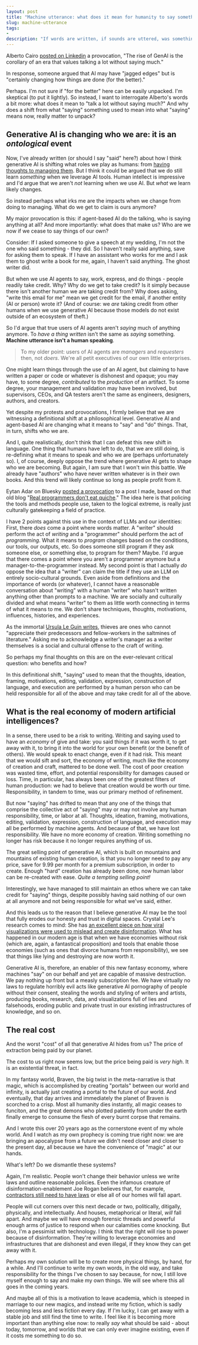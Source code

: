 ```yaml
---
layout: post
title: "Machine utterance: what does it mean for humanity to say something?"
slug: machine-utterance
tags:
- 
description: "If words are written, if sounds are uttered, was something still *said*? What does it mean to *say* anything at all? And in our day and age: if large-language models write and create for us, what are we (individuals or humanity) actually saying anymore?"
---
```


Alberto Cairo [posted on Linkedin](https://www.linkedin.com/posts/albertocairo_the-rise-of-genai-is-the-corollary-of-an-activity-7325474588681793537-GJcD?utm_source=social_share_send&utm_medium=member_desktop_web&rcm=ACoAADDAwBkBOdoW11I9B5DHy57VfR5jIs33Kq0) a provocation, "The rise of GenAI is the corollary of an era that values talking a lot without saying much."

In response, someone argued that AI may have "jagged edges" but is "certainly changing how things are done (for the better)."

Perhaps. I'm not sure if "for the better" here can be easily unpacked. I'm skeptical (to put it lightly). So instead, I want to interrogate Alberto's words a bit more: what does it mean to "talk a lot without saying much?" And why does a shift from what "saying" something used to mean into what "saying" means now, really matter to unpack?

## Generative AI is changing who we are: it is an *ontological* event
Now, I've already written (or should I say "said" here?) about how I think generative AI is shifting what roles we play as humans: from [having thoughts to managing them](https://www.frank.computer/blog/2024/06/llms-and-thoughts.html). But I think it could be argued that we do still learn *something* when we leverage AI tools. Human intellect is impressive and I'd argue that we aren't *not* learning when we use AI. But *what* we learn likely changes.

So instead perhaps what irks me are the impacts when we change from doing to managing. What do we get to claim is ours anymore? 

My major provocation is this: if agent-based AI do the talking, who is saying anything at all? And more importantly: what does that make us? Who are we now if we cease to say things of our own?

Consider: If I asked someone to give a speech at my wedding, I'm not the one who said something - they did. So I haven't really said anything, save for asking them to speak. If I have an assistant who works for me and I ask them to ghost write a book for me, again, I haven't said anything. The ghost writer did.

But when we use AI agents to say, work, express, and do things - people readily take credit. Why? Why do we get to take credit? Is it simply because there isn't another human we are taking credit from? Why does asking, "write this email for me" mean we get credit for the email, if another entity (AI or person) wrote it? (And of course: we *are* taking credit from other humans when we use generative AI because those models do not exist outside of an ecosystem of theft.)

So I'd argue that true users of AI agents aren't *saying* much of anything anymore. To *have a thing written* isn't the same as *saying* something. **Machine utterance isn't a human speaking**.

> To my older point: users of AI agents are *managers* and *requesters* then, not *doers*. We're all petit executives of our own little enterprises.

One might learn things through the use of an AI agent, but claiming to have written a paper or code or whatever is dishonest and opaque; you may have, to some degree, *contributed* to the *production* of an artifact. To some degree, your management and validation may have been involved, but supervisors, CEOs, and QA testers aren't the same as engineers, designers, authors, and creators.

Yet despite my protests and provocations, I firmly believe that we are witnessing a definitional shift at a philosophical level. Generative AI and agent-based AI are changing what it means to "say" and "do" things. That, in turn, shifts who we are.

And I, quite realistically, don't think that I can defeat this new shift in language. One thing that humans have left to do, that we are still doing, is re-defining what it means to speak and who we are (perhaps unfortunately so). I, of course, deeply oppose the trend where generative AI gets to shape who we are becoming. But again, I am sure that I won't win this battle. We already have "authors" who have never written whatever is in their own books. And this trend will likely continue so long as people profit from it.

Eytan Adar on Bluesky [posted a provocation](https://bsky.app/profile/eytan.adar.prof/post/3loegskycec2b) to a post I made, based on that old blog "[Real programmers don't eat quiche](http://www.bernstein-plus-sons.com/RPDEQ.html)." The idea here is that policing the tools and methods people use, taken to the logical extreme, is really just culturally gatekeeping a field of practice.

I have 2 points against this use in the context of LLMs and our identities: First, there *does* come a point where words matter. A "writer" should perform the act of *writing* and a "programmer" should perform the act of *programming*. What it means to *program* changes based on the conditions, our tools, our outputs, etc. So does someone still program if they ask someone else, or something else, to program for them? Maybe. I'd argue that there comes a point where you aren't a programmer anymore but a manager-to-the-programmer instead. My second point is that I actually *do* oppose the idea that a "writer" can claim the title if they use an LLM on entirely socio-cultural grounds. Even aside from definitions and the importance of words (or whatever), I cannot have a reasonable conversation about "writing" with a human "writer" who hasn't written anything other than prompts to a machine. We are socially and culturally divided and what means "writer" to them as little worth connecting in terms of what it means to me. We don't share techniques, thoughts, motivations, influences, histories, and experiences.

As the immortal [Ursula Le Guin writes](https://www.ursulakleguin.com/bvc-art-information-theft-and-confusion-part-two), thieves are ones who cannot "appreciate their predecessors and fellow-workers in the saltmines of literature." Asking me to acknowledge a writer's manager as a writer themselves is a social and cultural offense to the craft of writing.

So perhaps my final thoughts on this are on the ever-relevant critical question: who benefits and how?

In this definitional shift, "saying" used to mean that the thoughts, ideation, framing, motivations, editing, validation, expression, construction of language, and execution are performed by a human person who can be held responsible for all of the above and may take credit for all of the above.

## What is the real economy of modern artificial intelligences?
In a sense, there used to be a risk to writing. Writing and saying used to have an *economy* of give and take: you said things if it was worth it, to get away with it, to bring it into the world for your own benefit (or the benefit of others). We would speak to enact change, even if it had risk. This meant that we would sift and sort, the economy of writing, much like the economy of creation and craft, mattered to be done well. The cost of poor creation was wasted time, effort, and potential responsibility for damages caused or loss. Time, in particular, has always been one of the greatest filters of human production: we had to believe that creation would be worth our time. Responsibility, in tandem to time, was our primary method of refinement.

But now "saying" has drifted to mean that any one of the things that comprise the collective act of "saying" may or may not involve any human responsibility, time, or labor at all. Thoughts, ideation, framing, motivations, editing, validation, expression, construction of language, and execution may all be performed by machine agents. And because of that, we have lost responsibility. We have no more economy of creation. Writing something no longer has risk because it no longer requires anything of us.

The great selling point of generative AI, which is built on mountains and mountains of existing human creation, is that you no longer need to pay any price, save for 9.99 per month for a premium subscription, in order to create. Enough "hard" creation has already been done, now human labor can be re-created with ease. *Quite a tempting selling point!*

Interestingly, we have managed to still maintain an ethos where we can take credit for "saying" things, despite possibly having said nothing of our own at all anymore and not being responsible for what we've said, either.

And this leads us to the reason that I believe generative AI may be the tool that fully erodes our honesty and trust in digital spaces. Crystal Lee's research comes to mind: She has [an excellent piece on how viral visualizations were used to mislead and create disinformation](https://dl.acm.org/doi/abs/10.1145/3411764.3445211). What has happened in our modern age is that when we have economies without risk (which are, again, a fantastical proposition) and tools that enable those economies (such as ones that divorce humans from responsibility), we see that things like lying and destroying are now worth it.

Generative AI is, therefore, an enabler of this new fantasy economy, where machines "say" on our behalf and yet are capable of massive destruction. We pay nothing up front but a measly subscription fee. We have virtually no laws to regulate horribly evil acts like generative AI pornography of people without their consent, stealing the words and styling of writers and artists, producing books, research, data, and visualizations full of lies and falsehoods, eroding public and private trust in our existing infrastructures of knowledge, and so on.

## The real cost

And the worst "cost" of all that generative AI hides from us? The price of extraction being paid by our planet.

The cost to us right now seems low, but the price being paid is *very high*. It is an existential threat, in fact.

In my fantasy world, Braven, the big twist in the meta-narrative is that magic, which is accomplished by creating "portals" between our world and infinity, is actually just creating a portal to the future of our world. And eventually, that day arrives and immediately the planet of Braven is scorched to a crisp. Most all humanity dies instantly, all magic ceases to funciton, and the great demons who plotted patiently from under the earth finally emerge to consume the flesh of every burnt corpse that remains.

And I wrote this over 20 years ago as the cornerstone event of my whole world. And I watch as my own prophecy is coming true right now: we are bringing an apocalypse from a future we didn't need closer and closer to the present day, all because we have the convenience of "magic" at our hands.

What's left? Do we dismantle these systems?

Again, I'm realistic. People won't change their behavior unless we write laws and outline reasonable policies. Even the infamous creature of disinformation-enablement Joe Rogan believes that, for example, [contractors still need to have laws](https://www.youtube.com/shorts/N-wnLYBhrxY) or else all of our homes will fall apart.

People will cut corners over this next decade or two, politically, ditigally, physically, and intellectually. And houses, metaphorical or literal, *will* fall apart. And maybe we will have enough forensic threads and powerful enough arms of justice to respond when our calamities come knocking. But also, I'm a pessimist with technology. I think that the right will rise to power because of disinformation. They're willing to leverage economies and infrastructures that are dishonest and even illegal, if they know they can get away with it.

Perhaps my own solution will be to create more physical things, by hand, for a while. And I'll continue to write my own words, in the old way, and take responsibility for the things I've chosen to say because, for now, I still love myself enough to say and make my own things. We will see where this all goes in the coming years.

And maybe all of this is a motivation to leave academia, which is steeped in marriage to our new magics, and instead write my fiction, which is sadly becoming less and less fiction every day. If I'm lucky, I can get away with a stable job and still find the time to write. I feel like it is becoming more important than anything else now: to really *say* what should be said - about today, tomorrow, and worlds that we can only ever imagine existing, even if it costs me something to do so.